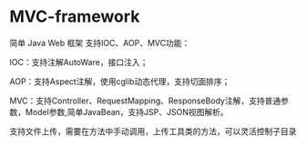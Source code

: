 # MVC-framework
简单 Java Web 框架
支持IOC、AOP、MVC功能：

IOC：支持注解AutoWare，接口注入；

AOP：支持Aspect注解，使用cglib动态代理，支持切面排序；

MVC：支持Controller、RequestMapping、ResponseBody注解，支持普通参数，Model参数,简单JavaBean，支持JSP、JSON视图解析。

支持文件上传，需要在方法中手动调用，上传工具类的方法，可以灵活控制子目录
